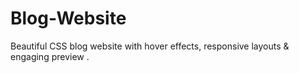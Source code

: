 # Blog-Website
Beautiful CSS blog website with hover effects, responsive layouts & engaging preview .
